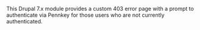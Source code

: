 This Drupal 7.x module provides a custom 403 error page with a prompt to
authenticate via Pennkey for those users who are not currently authenticated.